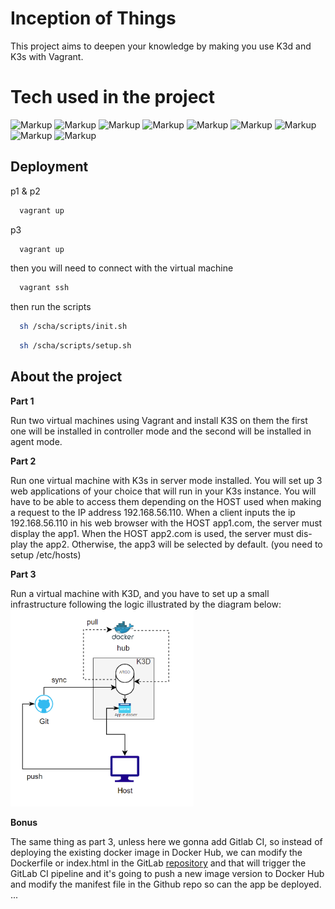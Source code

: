 
# Inception of Things

This project aims to deepen your knowledge by making you use K3d and K3s with
Vagrant.

# Tech used in the project

![Markup](https://img.shields.io/badge/Vagrant-1868F2?style=for-the-badge&logo=Vagrant&logoColor=white)
![Markup](https://img.shields.io/badge/Argo%20CD-1e0b3e?style=for-the-badge&logo=argo&logoColor=#d16044) 
![Markup](https://img.shields.io/badge/kubernetes-326ce5.svg?&style=for-the-badge&logo=kubernetes&logoColor=white)
![Markup](https://img.shields.io/badge/GitHub-100000?style=for-the-badge&logo=github&logoColor=white) 
![Markup](https://img.shields.io/badge/Rancher-0075A8?style=for-the-badge&logo=rancher&logoColor=white) 
![Markup](https://img.shields.io/badge/GitLab-330F63?style=for-the-badge&logo=gitlab&logoColor=white) 
![Markup](https://img.shields.io/badge/Nginx-009639?style=for-the-badge&logo=nginx&logoColor=white) 
![Markup](https://img.shields.io/badge/Docker-2CA5E0?style=for-the-badge&logo=docker&logoColor=white) 
![Markup](https://img.shields.io/badge/Cent%20OS-262577?style=for-the-badge&logo=CentOS&logoColor=white) 

## Deployment

p1 & p2

```bash
  vagrant up
```

p3

```bash
  vagrant up
```

then you will need to connect with the virtual machine

```bash
  vagrant ssh
```
then run the scripts
```bash
  sh /scha/scripts/init.sh
```
```bash
  sh /scha/scripts/setup.sh
```



## About the project

**Part 1**

Run two virtual machines using Vagrant and install K3S on them
the first one will be installed in controller mode and the second will be installed in agent mode.

**Part 2**

Run one virtual machine with K3s in server mode installed. You will set up 3 web applications of your choice that will run in your K3s instance.
You will have to be able to access them depending on the HOST used when making a request to the IP address 192.168.56.110.
When a client inputs the ip 192.168.56.110 in his web browser with the HOST app1.com,
the server must display the app1. When the HOST app2.com is used, the server must dis-
play the app2. Otherwise, the app3 will be selected by default. (you need to setup /etc/hosts)

**Part 3**

Run a virtual machine with K3D, and you have to set up a small infrastructure following the
logic illustrated by the diagram below:
![](https://github.com/chahid001/Inception-of-Things/blob/main/assets/Screenshot%20from%202023-07-09%2017-32-58.png)

**Bonus**

The same thing as part 3, unless here we gonna add Gitlab CI, so instead of deploying the existing 
docker image in Docker Hub, we can modify the Dockerfile or index.html in the GitLab [repository](https://gitlab.com/chahid001/iot-bonus)
and that will trigger the GitLab CI pipeline and it's going to push a new image version to Docker Hub and modify the manifest file in the Github repo so can 
the app be deployed.
...
    


    




